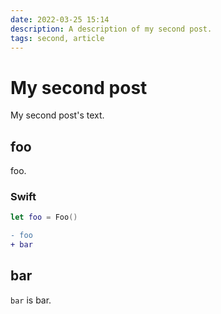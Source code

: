 ```yaml
---
date: 2022-03-25 15:14
description: A description of my second post.
tags: second, article
---
```

# My second post

My second post's text.

## foo

foo.

### Swift

```swift
let foo = Foo()
```

```diff
- foo
+ bar
```

## bar

`bar` is bar.
